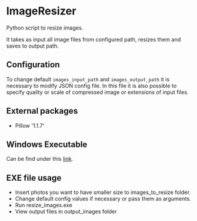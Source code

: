 # ImageResizer
Python script to resize images. 

It takes as input all image files from configured path, 
resizes them and saves to output path.

## Configuration
To change default `images_input_path` and `images_output_path` it is necessary to modify
JSON config file. In this file it is also possible to specify quality or scale of compressed image or
extensions of input files.

## External packages
* Pillow '1.1.7'

## Windows Executable
Can be find under this [link](https://drive.google.com/open?id=1R80VrerpGtim4U0b0ZZIl-WAdh9yTBO4).

## EXE file usage
* Insert photos you want to have smaller size to images_to_resize folder. 
* Change default config values if necessary or pass them as arguments.
* Run resize_images.exe
* View output files in output_images folder


